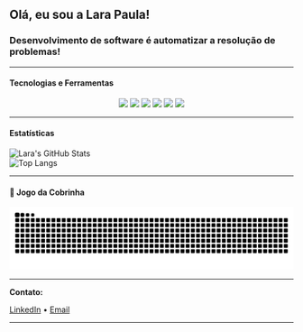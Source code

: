 ## Olá, eu sou a Lara Paula!

### Desenvolvimento de software é automatizar a resolução de problemas! 

---

#### Tecnologias e Ferramentas

<p align="center">
  <img src="https://img.shields.io/badge/Java-ED8B00?style=for-the-badge&logo=openjdk&logoColor=white" />
  <img src="https://img.shields.io/badge/HTML5-E34F26?style=for-the-badge&logo=html5&logoColor=white" />
  <img src="https://img.shields.io/badge/CSS3-1572B6?style=for-the-badge&logo=css3&logoColor=white" />
  <img src="https://img.shields.io/badge/JavaScript-F7DF1E?style=for-the-badge&logo=javascript&logoColor=black" />
  <img src="https://img.shields.io/badge/Git-F05032?style=for-the-badge&logo=git&logoColor=white" />
  <img src="https://img.shields.io/badge/GitHub-100000?style=for-the-badge&logo=github&logoColor=white" />
</p>

---

#### Estatísticas
![Lara's GitHub Stats](https://github-readme-stats.vercel.app/api?username=LaraPaulaSilva&show_icons=true&theme=tokyonight&hide_border=true)  
![Top Langs](https://github-readme-stats.vercel.app/api/top-langs/?username=LaraPaulaSilva&layout=compact&theme=tokyonight&hide_border=true)

---

#### 🐍 Jogo da Cobrinha
![Snake animation](https://github.com/LaraPaulaSilva/LaraPaulaSilva/blob/output/github-contribution-grid-snake.svg)

---

 **Contato:**
 
 [LinkedIn](https://www.linkedin.com/in/lara-paula/) • [Email](mailto:larapslv11@gmail.com)

---



